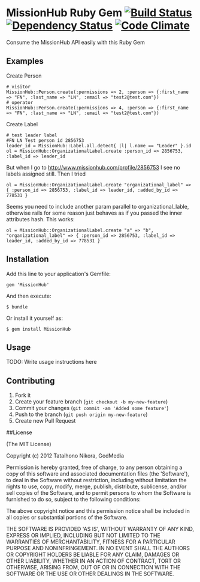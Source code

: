 # MissionHub Ruby Gem [![Build Status](https://secure.travis-ci.org/Godmedia/missionhub-gem.png)](http://travis-ci.org/Godmedia/missionhub-gem) [![Dependency Status](https://gemnasium.com/Godmedia/missionhub-gem.png)](https://gemnasium.com/Godmedia/missionhub-gem) [![Code Climate](https://codeclimate.com/badge.png)](https://codeclimate.com/github/Godmedia/missionhub-gem)
Consume the MissionHub API easily with this Ruby Gem

## Examples

Create Person

    # visitor
    MissionHub::Person.create(:permissions => 2, :person => {:first_name => "FN", :last_name => "LN", :email => "test2@test.com"})
    # operator
    MissionHub::Person.create(:permissions => 4, :person => {:first_name => "FN", :last_name => "LN", :email => "test2@test.com"})

Create Label

    # test leader label
    #FN LN Test person id 2856753
    leader_id = MissionHub::Label.all.detect{ |l| l.name == "Leader" }.id
    ol = MissionHub::OrganizationalLabel.create :person_id => 2856753, :label_id => leader_id

But when I go to http://www.missionhub.com/profile/2856753 I see no labels assigned still.  Then I tried

    ol = MissionHub::OrganizationalLabel.create "organizational_label" => { :person_id => 2856753, :label_id => leader_id, :added_by_id => 778531 }

Seems you need to include another param parallel to organizational_lable, otherwise rails for some reason just behaves as if you passed the inner attributes hash.  This works:

    ol = MissionHub::OrganizationalLabel.create "a" => "b", "organizational_label" => { :person_id => 2856753, :label_id => leader_id, :added_by_id => 778531 }

## Installation

Add this line to your application's Gemfile:

    gem 'MissionHub'

And then execute:

    $ bundle

Or install it yourself as:

    $ gem install MissionHub

## Usage

TODO: Write usage instructions here

## Contributing

1. Fork it
2. Create your feature branch (`git checkout -b my-new-feature`)
3. Commit your changes (`git commit -am 'Added some feature'`)
4. Push to the branch (`git push origin my-new-feature`)
5. Create new Pull Request

##License

(The MIT License)

Copyright (c) 2012 Tataihono Nikora, GodMedia

Permission is hereby granted, free of charge, to any person obtaining
a copy of this software and associated documentation files (the
'Software'), to deal in the Software without restriction, including
without limitation the rights to use, copy, modify, merge, publish,
distribute, sublicense, and/or sell copies of the Software, and to
permit persons to whom the Software is furnished to do so, subject to
the following conditions:

The above copyright notice and this permission notice shall be
included in all copies or substantial portions of the Software.

THE SOFTWARE IS PROVIDED 'AS IS', WITHOUT WARRANTY OF ANY KIND,
EXPRESS OR IMPLIED, INCLUDING BUT NOT LIMITED TO THE WARRANTIES OF
MERCHANTABILITY, FITNESS FOR A PARTICULAR PURPOSE AND NONINFRINGEMENT.
IN NO EVENT SHALL THE AUTHORS OR COPYRIGHT HOLDERS BE LIABLE FOR ANY
CLAIM, DAMAGES OR OTHER LIABILITY, WHETHER IN AN ACTION OF CONTRACT,
TORT OR OTHERWISE, ARISING FROM, OUT OF OR IN CONNECTION WITH THE
SOFTWARE OR THE USE OR OTHER DEALINGS IN THE SOFTWARE.
